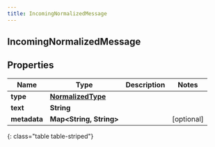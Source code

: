 ```yaml
---
title: IncomingNormalizedMessage
---
```

## IncomingNormalizedMessage


## Properties

| Name | Type | Description | Notes |
| ------------ | ------------- | ------------- | ------------- |
| **type** | <!----><!---->[**NormalizedType**](NormalizedType.html)<!----> |  |  |
| **text** | <!----><!---->**String**<!----> |  |  |
| **metadata** | <!----><!---->**Map&lt;String, String&gt;**<!----> |  |  [optional] |
{: class="table table-striped"}



